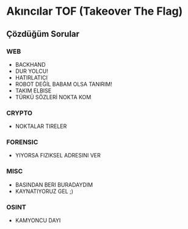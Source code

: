 # Akıncılar TOF (Takeover The Flag)

## Çözdüğüm Sorular
### WEB
- BACKHAND
- DUR YOLCU!
- HATIRLATICI
- ROBOT DEĞİL BABAM OLSA TANIRIM!
- TAKIM ELBISE
- TÜRKÜ SÖZLERİ NOKTA KOM
### CRYPTO
- NOKTALAR TIRELER
### FORENSIC
- YIYORSA FIZIKSEL ADRESINI VER
### MISC
- BASINDAN BERI BURADAYDIM
- KAYNATIYORUZ GEL ;)
### OSINT
- KAMYONCU DAYI
